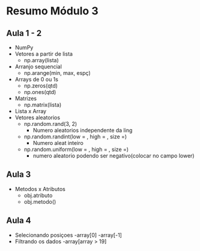 # Resumo Módulo 3

## Aula 1 - 2
- NumPy
- Vetores a partir de lista
    - np.array(lista)
- Arranjo sequencial
    - np.arange(min, max, espç)
- Arrays de 0 ou 1s
    - np.zeros(qtd)
    - np.ones(qtd)
- Matrizes
    - np.matrix(lista)
- Lista x Array
- Vetores aleatorios
    - np.random.rand(3, 2)
        - Numero aleatorios independente da ling
    - np.random.randint(low = , high = , size =)
        - Numero aleat inteiro
    - np.random.uniform(low = , high = , size =)
        - numero aleatorio podendo ser negativo(colocar no campo lower)

    
## Aula 3
- Metodos x Atributos
    - obj.atributo
    - obj.metodo()
<!-- https://numpy.org/doc/stable/reference/generated/numpy.ndarray.html -->

## Aula 4
- Selecionando posiçoes
    -array[0]
    -array[-1]
- Filtrando os dados
    -array[array > 19]